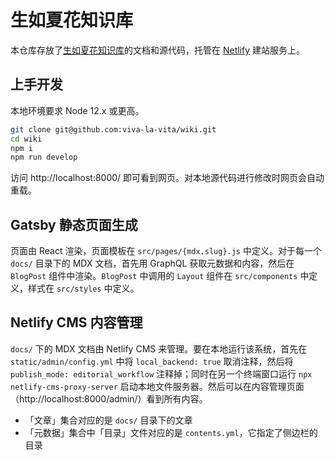 # 生如夏花知识库

本仓库存放了[生如夏花知识库](https://doc.viva-la-vita.org/)的文档和源代码，托管在 [Netlify](https://netlify.app/) 建站服务上。

## 上手开发

本地环境要求 Node 12.x 或更高。

```bash
git clone git@github.com:viva-la-vita/wiki.git
cd wiki
npm i
npm run develop
```

访问 http://localhost:8000/ 即可看到网页。对本地源代码进行修改时网页会自动重载。

## Gatsby 静态页面生成

页面由 React 渲染，页面模板在 `src/pages/{mdx.slug}.js` 中定义。对于每一个 `docs/` 目录下的 MDX 文档，首先用 GraphQL 获取元数据和内容，然后在 `BlogPost` 组件中渲染。`BlogPost` 中调用的 `Layout` 组件在 `src/components` 中定义，样式在 `src/styles` 中定义。

## Netlify CMS 内容管理

`docs/` 下的 MDX 文档由 Netlify CMS 来管理。要在本地运行该系统，首先在 `static/admin/config.yml` 中将 `local_backend: true` 取消注释，然后将 `publish_mode: editorial_workflow` 注释掉；同时在另一个终端窗口运行 `npx netlify-cms-proxy-server` 启动本地文件服务器。然后可以在内容管理页面（http://localhost:8000/admin/）看到所有内容。

- 「文章」集合对应的是 `docs/` 目录下的文章
- 「元数据」集合中「目录」文件对应的是 `contents.yml`，它指定了侧边栏的目录
